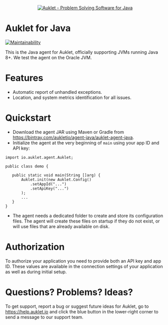 <p align="center"><a href="https://auklet.io"><img src="https://s3.amazonaws.com/auklet/static/github_readme_java.png" alt="Auklet - Problem Solving Software for Java"></a></p>

# Auklet for Java
[![Maintainability](https://api.codeclimate.com/v1/badges/e1ced62442c7cf49d58a/maintainability)](https://codeclimate.com/github/aukletio/Auklet-Agent-Java/maintainability)

This is the Java agent for Auklet, officially supporting JVMs running Java 8+.
We test the agent on the Oracle JVM. 

# Features

* Automatic report of unhandled exceptions.
* Location, and system metrics identification for all issues.


# Quickstart

* Download the agent JAR using Maven or Gradle from https://bintray.com/aukletio/agent-java/auklet-agent-java.
* Initialize the agent at the very beginning of `main` using your app ID and API key:
```
import io.auklet.agent.Auklet;

public class demo {

   public static void main(String []arg) {
       Auklet.init(new Auklet.Config()
           .setAppId("...")
           .setApiKey("...")
       );
       ...
   }
}
```

* The agent needs a dedicated folder to create and store its configuration files. The agent will create these files 
on startup if they do not exist, or will use files that are already available on disk.

# Authorization

To authorize your application you need to provide both an API key and app ID.
These values are available in the connection settings of your application as well as during initial setup.

# Questions? Problems? Ideas?

To get support, report a bug or suggest future ideas for Auklet, go to https://help.auklet.io and click the blue button in the lower-right corner to send a message to our support team.
